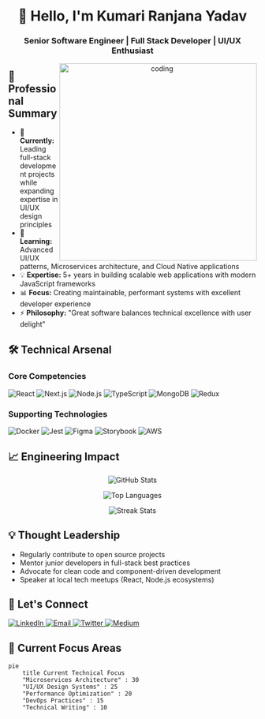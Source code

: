 <h1 align="center">👋 Hello, I'm Kumari Ranjana Yadav</h1>
<h3 align="center">Senior Software Engineer | Full Stack Developer | UI/UX Enthusiast</h3>

<div align="center">
  <img align="right" alt="coding" width="400" src="https://cdn.dribbble.com/users/1428359/screenshots/4789906/girl_hi_800x600.gif">
</div>

## 🚀 Professional Summary
- 🔭 **Currently:** Leading full-stack development projects while expanding expertise in UI/UX design principles
- 🌱 **Learning:** Advanced UI/UX patterns, Microservices architecture, and Cloud Native applications
- 💡 **Expertise:** 5+ years in building scalable web applications with modern JavaScript frameworks
- 📊 **Focus:** Creating maintainable, performant systems with excellent developer experience
- ⚡ **Philosophy:** "Great software balances technical excellence with user delight"

## 🛠 Technical Arsenal

### Core Competencies
<p align="left">
  <img src="https://img.shields.io/badge/React-20232A?style=for-the-badge&logo=react&logoColor=61DAFB" alt="React">
  <img src="https://img.shields.io/badge/Next.js-000000?style=for-the-badge&logo=nextdotjs&logoColor=white" alt="Next.js">
  <img src="https://img.shields.io/badge/Node.js-339933?style=for-the-badge&logo=nodedotjs&logoColor=white" alt="Node.js">
  <img src="https://img.shields.io/badge/TypeScript-007ACC?style=for-the-badge&logo=typescript&logoColor=white" alt="TypeScript">
  <img src="https://img.shields.io/badge/MongoDB-4EA94B?style=for-the-badge&logo=mongodb&logoColor=white" alt="MongoDB">
  <img src="https://img.shields.io/badge/Redux-764ABC?style=for-the-badge&logo=redux&logoColor=white" alt="Redux">
</p>

### Supporting Technologies
<p align="left">
  <img src="https://img.shields.io/badge/Docker-2CA5E0?style=for-the-badge&logo=docker&logoColor=white" alt="Docker">
  <img src="https://img.shields.io/badge/Jest-C21325?style=for-the-badge&logo=jest&logoColor=white" alt="Jest">
  <img src="https://img.shields.io/badge/Figma-F24E1E?style=for-the-badge&logo=figma&logoColor=white" alt="Figma">
  <img src="https://img.shields.io/badge/Storybook-FF4785?style=for-the-badge&logo=storybook&logoColor=white" alt="Storybook">
  <img src="https://img.shields.io/badge/AWS-232F3E?style=for-the-badge&logo=amazonaws&logoColor=white" alt="AWS">
</p>

## 📈 Engineering Impact

<div align="center">
  
  ![GitHub Stats](https://github-readme-stats.vercel.app/api?username=Ranjana993&show_icons=true&theme=radical&hide_title=true&hide_border=true)
  
  ![Top Languages](https://github-readme-stats.vercel.app/api/top-langs/?username=Ranjana993&layout=compact&theme=radical&hide_border=true)
  
  ![Streak Stats](https://github-readme-streak-stats.herokuapp.com/?user=Ranjana993&theme=radical&hide_border=true)
</div>

## 💡 Thought Leadership
- Regularly contribute to open source projects
- Mentor junior developers in full-stack best practices
- Advocate for clean code and component-driven development
- Speaker at local tech meetups (React, Node.js ecosystems)

## 🤝 Let's Connect
<p align="left">
  <a href="https://linkedin.com/in/yourprofile" target="blank">
    <img src="https://img.shields.io/badge/LinkedIn-0077B5?style=for-the-badge&logo=linkedin&logoColor=white" alt="LinkedIn">
  </a>
  <a href="mailto:yranjana757@gmail.com">
    <img src="https://img.shields.io/badge/Gmail-D14836?style=for-the-badge&logo=gmail&logoColor=white" alt="Email">
  </a>
  <a href="https://twitter.com/yourhandle" target="blank">
    <img src="https://img.shields.io/badge/Twitter-1DA1F2?style=for-the-badge&logo=twitter&logoColor=white" alt="Twitter">
  </a>
  <a href="https://medium.com/@yourhandle" target="blank">
    <img src="https://img.shields.io/badge/Medium-12100E?style=for-the-badge&logo=medium&logoColor=white" alt="Medium">
  </a>
</p>

## 📌 Current Focus Areas
```mermaid
pie
    title Current Technical Focus
    "Microservices Architecture" : 30
    "UI/UX Design Systems" : 25
    "Performance Optimization" : 20
    "DevOps Practices" : 15
    "Technical Writing" : 10

